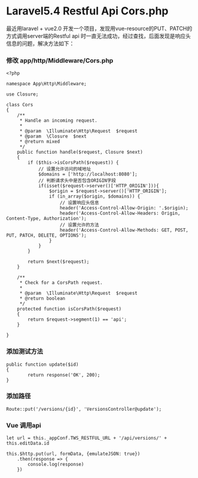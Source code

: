 [^_^]:
    title: Laravel5.4 Restful APi Cors.php
    date: 2017-3-6
    tags: laravel
    ---END

# Laravel5.4 Restful Api Cors.php

最近用laravel + vue2.0 开发一个项目，发现用vue-resource的PUT、PATCH的方式调用server端的Restful api 时一直无法成功，经过查找，后面发现是响应头信息的问题，解决方法如下：

### 修改 app/http/Middleware/Cors.php

```
<?php

namespace App\Http\Middleware;

use Closure;

class Cors
{
    /**
     * Handle an incoming request.
     *
     * @param  \Illuminate\Http\Request  $request
     * @param  \Closure  $next
     * @return mixed
     */
    public function handle($request, Closure $next)
    {
        if ($this->isCorsPath($request)) {
            // 设置允许访问的域地址
            $domains = ['http://localhost:8080'];
            // 判断请求头中是否包含ORIGIN字段
            if(isset($request->server()['HTTP_ORIGIN'])){
                $origin = $request->server()['HTTP_ORIGIN'];
                if (in_array($origin, $domains)) {
                    // 设置响应头信息
                    header('Access-Control-Allow-Origin: '.$origin);
                    header('Access-Control-Allow-Headers: Origin, Content-Type, Authorization');
                    // 设置允许的方法
                    header('Access-Control-Allow-Methods: GET, POST, PUT, PATCH, DELETE, OPTIONS');
                }
            }
        }

        return $next($request);
    }

    /**
     * Check for a CorsPath request.
     *
     * @param  \Illuminate\Http\Request  $request
     * @return boolean
     */
    protected function isCorsPath($request)
    {
        return $request->segment(1) == 'api';
    }

}

```

### 添加测试方法

```
public function update($id)
{
        return response('OK', 200);
}
```

### 添加路径

```
Route::put('/versions/{id}', 'VersionsController@update');
```

### Vue 调用api

```
let url = this._appConf.TWS_RESTFUL_URL + '/api/versions/' + this.editData.id

this.$http.put(url, formData, {emulateJSON: true})
    .then(response => {
        console.log(response)
    })
```
